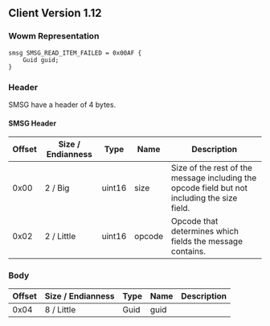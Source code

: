 ## Client Version 1.12

### Wowm Representation
```rust,ignore
smsg SMSG_READ_ITEM_FAILED = 0x00AF {
    Guid guid;    
}

```
### Header
SMSG have a header of 4 bytes.

#### SMSG Header
| Offset | Size / Endianness | Type   | Name   | Description |
| ------ | ----------------- | ------ | ------ | ----------- |
| 0x00   | 2 / Big           | uint16 | size   | Size of the rest of the message including the opcode field but not including the size field.|
| 0x02   | 2 / Little        | uint16 | opcode | Opcode that determines which fields the message contains.|
### Body
| Offset | Size / Endianness | Type | Name | Description |
| ------ | ----------------- | ---- | ---- | ----------- |
| 0x04 | 8 / Little | Guid | guid |  |

